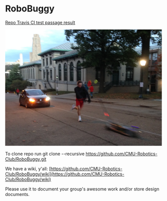 RoboBuggy
==============
[Repo Travis CI test passage result](https://travis-ci.org/CMU-Robotics-Club/RoboBuggy.svg?branch=master)

![Trevor pushing RoboBuggy at Fall rolls.](IMG_1679.JPG)

To clone repo run git clone --recursive https://github.com/CMU-Robotics-Club/RoboBuggy.git

We have a wiki, y'all: [https://github.com/CMU-Robotics-Club/RoboBuggy/wiki](https://github.com/CMU-Robotics-Club/RoboBuggy/wiki)

Please use it to document your group's awesome work and/or store design documents.
